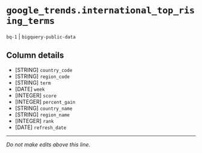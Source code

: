 # `google_trends.international_top_rising_terms`
`bq-1` | `bigquery-public-data`

## Column details
* [STRING]    `country_code`
* [STRING]    `region_code`
* [STRING]    `term`
* [DATE]      `week`
* [INTEGER]   `score`
* [INTEGER]   `percent_gain`
* [STRING]    `country_name`
* [STRING]    `region_name`
* [INTEGER]   `rank`
* [DATE]      `refresh_date`

-------------------------------------------------------------------------------
*Do not make edits above this line.*
